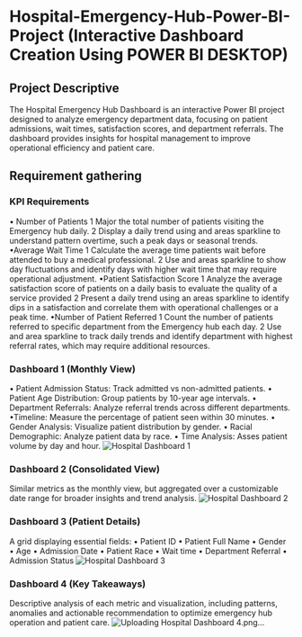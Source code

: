 # Hospital-Emergency-Hub-Power-BI-Project (Interactive Dashboard Creation Using POWER BI DESKTOP)
## Project Descriptive
The Hospital Emergency Hub Dashboard is an interactive Power BI project designed to analyze emergency department data, focusing on patient admissions, wait times, satisfaction scores, and department referrals. The dashboard provides insights for hospital management to improve operational efficiency and patient care.

## Requirement gathering 
### KPI Requirements 
• Number of Patients
1 Major the total number of patients visiting the Emergency hub daily.
2 Display a daily trend using and areas sparkline to understand pattern overtime, such a peak days or seasonal trends.
•Average Wait Time
1 Calculate the average time patients wait before attended to buy a medical professional.
2 Use and areas sparkline to show day fluctuations and identify days with higher wait time that may require operational adjustment.
•Patient Satisfaction Score
1 Analyze the average satisfaction score of patients on a daily basis to evaluate the quality of a service provided
2 Present a daily trend using an areas sparkline to identify dips in a satisfaction and correlate them with operational challenges or a peak time.
•Number of Patient Referred
1 Count the number of patients referred to specific department from the Emergency hub each day.
2 Use and area sparkline to track daily trends and identify department with highest referral rates, which may require additional resources.
### Dashboard 1 (Monthly View)
• Patient Admission Status: Track admitted vs non-admitted patients.
• Patient Age Distribution: Group patients by 10-year age intervals.
• Department Referrals: Analyze referral trends across different departments.
•Timeline: Measure the percentage of patient seen within 30 minutes.
• Gender Analysis: Visualize patient distribution by gender.
• Racial Demographic: Analyze patient data by race.
• Time Analysis: Asses patient volume by day and hour.
![Hospital Dashboard 1](https://github.com/user-attachments/assets/97a6e091-20c9-440f-9c24-ad1bf14b6451)

### Dashboard 2 (Consolidated View)
Similar metrics as the monthly view, but aggregated over a customizable date range for broader insights and trend analysis.
![Hospital Dashboard 2](https://github.com/user-attachments/assets/147bcbc7-7ef7-46a1-a42c-6c6a89effe61)

### Dashboard 3 (Patient Details)
A grid displaying essential fields:
•  Patient ID
• Patient Full Name
• Gender
• Age
• Admission Date
• Patient Race
• Wait time 
• Department Referral
• Admission Status
![Hospital Dashboard 3](https://github.com/user-attachments/assets/f3e89c37-12d4-49e1-aa38-198cadbbd694)

### Dashboard 4 (Key Takeaways)
Descriptive analysis of each metric and visualization, including patterns, anomalies and actionable recommendation to optimize emergency hub operation and patient care.
![Uploading Hospital Dashboard 4.png…]()

